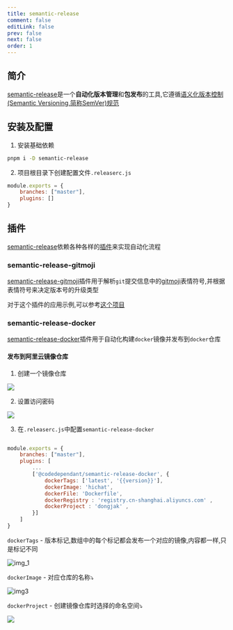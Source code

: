 ```yaml
---
title: semantic-release
comment: false
editLink: false
prev: false
next: false
order: 1
---
```

<script setup lang="ts">
const images = [{src:'https://cdn.jsdelivr.net/gh/hhypygy/images@master/20240108/img3.5sww72zpkyk0.png',alt:''}]

</script>



## 简介

[semantic-release](https://www.npmjs.com/package/semantic-release)是一个**自动化版本管理**和**包发布**的工具,它遵循[语义化版本控制(Semantic Versioning,简称SemVer)规范](https://semver.org/)


## 安装及配置

1. 安装基础依赖

```bash
pnpm i -D semantic-release
```

2. 项目根目录下创建配置文件`.releaserc.js`

```js
module.exports = {
    branches: ["master"],
    plugins: []
}
```

## 插件

[semantic-release](https://www.npmjs.com/package/semantic-release)依赖各种各样的[插件](https://semantic-release.gitbook.io/semantic-release/extending/plugins-list)来实现自动化流程



### semantic-release-gitmoji

[semantic-release-gitmoji](https://www.npmjs.com/package/semantic-release-gitmoji)插件用于解析`git`提交信息中的[gitmoji](https://gitmoji.carloscuesta.me/)表情符号,并根据表情符号来决定版本号的升级类型

对于这个插件的应用示例,可以参考[这个项目](https://github.com/cruldra/hichat-next.git)


### semantic-release-docker

[semantic-release-docker](https://www.npmjs.com/package/@3o2/semantic-release-docker)插件用于自动化构建`docker`镜像并发布到`docker`仓库

#### 发布到阿里云镜像仓库

1. 创建一个镜像仓库

![](https://cdn.jsdelivr.net/gh/hhypygy/picx-images-hosting@master/img.2yy2zax3tn.webp)

2. 设置访问密码

![](https://cdn.jsdelivr.net/gh/hhypygy/picx-images-hosting@master/img2.77da94o6n1.webp)

3. 在`.releaserc.js`中配置`semantic-release-docker`

```js

module.exports = {
    branches: ["master"],
    plugins: [
        ...
        ['@codedependant/semantic-release-docker', {
            dockerTags: ['latest', '{{version}}'],
            dockerImage: 'hichat',
            dockerFile: 'Dockerfile',
            dockerRegistry : 'registry.cn-shanghai.aliyuncs.com' ,
            dockerProject : 'dongjak' ,
        }]
    ]
}

```

`dockerTags` - 版本标记,数组中的每个标记都会发布一个对应的镜像,内容都一样,只是标记不同

![img_1](https://cdn.jsdelivr.net/gh/hhypygy/picx-images-hosting@master/img_1.7smxvfja72.webp)

`dockerImage` - 对应仓库的名称⤵️

![img3](https://cdn.jsdelivr.net/gh/hhypygy/picx-images-hosting@master/img3.4n7fwhombi.webp)

`dockerProject` - 创建镜像仓库时选择的命名空间⤵️

![](https://cdn.jsdelivr.net/gh/hhypygy/images@master/20240108/image.578dbrq0jqo0.png)
